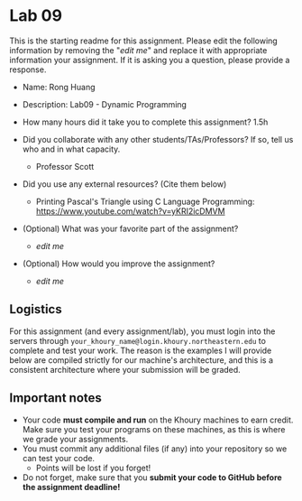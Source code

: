 # Lab 09

This is the starting readme for this assignment.  Please edit the following 
information by removing the "*edit me*" and replace it with appropriate 
information your assignment. If it is asking you a question, please provide 
a response.

- Name: Rong Huang

- Description: Lab09 - Dynamic Programming

- How many hours did it take you to complete this assignment? 1.5h

- Did you collaborate with any other students/TAs/Professors? If so, tell 
  us who and in what capacity.
  - Professor Scott

- Did you use any external resources? (Cite them below)
  - Printing Pascal's Triangle using C Language Programming: https://www.youtube.com/watch?v=yKRI2icDMVM

- (Optional) What was your favorite part of the assignment?
  - *edit me*

- (Optional) How would you improve the assignment?
  - *edit me*

## Logistics

For this assignment (and every assignment/lab), you must login into the 
servers through `your_khoury_name@login.khoury.northeastern.edu` to complete 
and test your work. The reason is the examples I will provide below are 
compiled strictly for our machine's architecture, and this is a consistent 
architecture where your submission will be graded.

## Important notes

* Your code **must compile and run** on the Khoury machines to earn credit. 
  Make sure you test your programs on these machines, as this is where we 
  grade your assignments.
* You must commit any additional files (if any) into your repository so we 
  can test your code.
  * Points will be lost if you forget!
* Do not forget, make sure that you **submit your code to GitHub before the 
  assignment deadline!**

